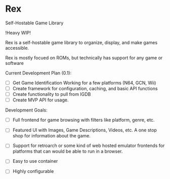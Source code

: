 # Rex

Self-Hostable Game Library

!Heavy WIP!

Rex is a self-hostable game library to organize, display, and make games accessible. 

Rex is mostly focued on ROMs, but technically has support for any game or software

Current Development Plan (0.1):
- [ ] Get Game Identification Working for a few platforms (N64, GCN, Wii)
- [ ] Create framework for configuration, caching, and basic API functions
- [ ] Create functionality to pull from IGDB 
- [ ] Create MVP API for usage. 

Development Goals:
- [ ] Full frontend for game browsing with filters like platform, genre, etc. 
- [ ] Featured UI with Images, Game Descriptions, Videos, etc. A one stop shop for information about the game.
- [ ] Support for retroarch or some kind of web hosted emulator frontends for platforms that can would be able to run in a browser. 
- [ ] Easy to use container 
- [ ] Highly configurable

